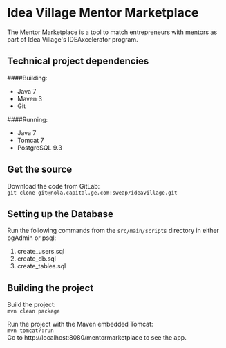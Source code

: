 Idea Village Mentor Marketplace
===============================
The Mentor Marketplace is a tool to match entrepreneurs with mentors as part of Idea Village's IDEAxcelerator program.

Technical project dependencies
------------------------------
####Building:  
- Java 7  
- Maven 3  
- Git  

####Running:  
- Java 7  
- Tomcat 7  
- PostgreSQL 9.3  

Get the source
--------------
Download the code from GitLab:  
`git clone git@nola.capital.ge.com:sweap/ideavillage.git`

Setting up the Database
-----------------------
Run the following commands from the `src/main/scripts` directory in either pgAdmin or psql:  
1. create_users.sql  
2. create_db.sql  
3. create_tables.sql  

Building the project
--------------------

Build the project:  
`mvn clean package`

Run the project with the Maven embedded Tomcat:  
`mvn tomcat7:run`  
Go to http://localhost:8080/mentormarketplace to see the app.